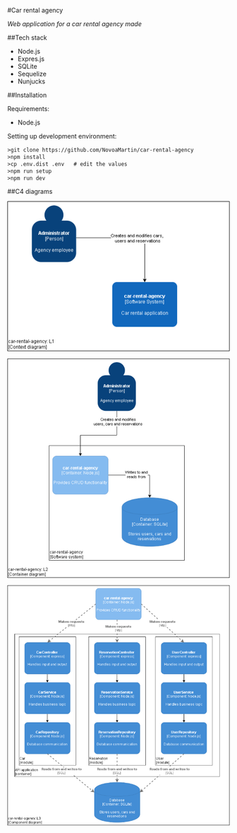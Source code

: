 #Car rental agency

_Web application for a car rental agency made_

##Tech stack
- Node.js
- Expres.js
- SQLite
- Sequelize
- Nunjucks

##Installation

Requirements:
- Node.js

Setting up development environment:
```
>git clone https://github.com/NovoaMartin/car-rental-agency
>npm install
>cp .env.dist .env   # edit the values
>npm run setup
>npm run dev
```

##C4 diagrams

![L1](docs/L1.png)

![L2](docs/L2.png)

![L3](docs/L3.png)